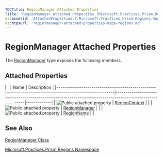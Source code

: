 ```yaml
---
TOCTitle: RegionManager Attached Properties
Title: 'RegionManager Attached Properties (Microsoft.Practices.Prism.Regions)'
ms:assetid: 'AttachedProperties.T:Microsoft.Practices.Prism.Regions.RegionManager'
ms:mtpsurl: 'regionmanager-attached-properties-mspp-regions.md'
---
```


# RegionManager Attached Properties

The [RegionManager](https://msdn.microsoft.com/library/microsoft.practices.prism.regions.regionmanager) type exposes the following members.

## Attached Properties

<span id="attachedPropertyTableToggle"></span>
|                                                                                                           | Name                                                                                                        | Description |
|-----------------------------------------------------------------------------------------------------------|-------------------------------------------------------------------------------------------------------------|-------------|
| ![](https://msdn.microsoft.com/en-us/Gg405535.pubproperty(en-us,PandP.50).gif "Public attached property") | [RegionContext](https://msdn.microsoft.com/library/microsoft.practices.prism.regions.regionmanager.regioncontext) |             |
| ![](https://msdn.microsoft.com/en-us/Gg405535.pubproperty(en-us,PandP.50).gif "Public attached property") | [RegionManager](https://msdn.microsoft.com/library/microsoft.practices.prism.regions.regionmanager.regionmanager) |             |
| ![](https://msdn.microsoft.com/en-us/Gg405535.pubproperty(en-us,PandP.50).gif "Public attached property") | [RegionName](https://msdn.microsoft.com/library/microsoft.practices.prism.regions.regionmanager.regionname)       |             |

## See Also
[RegionManager Class](https://msdn.microsoft.com/library/microsoft.practices.prism.regions.regionmanager)

[Microsoft.Practices.Prism.Regions Namespace](https://msdn.microsoft.com/library/microsoft.practices.prism.regions)
